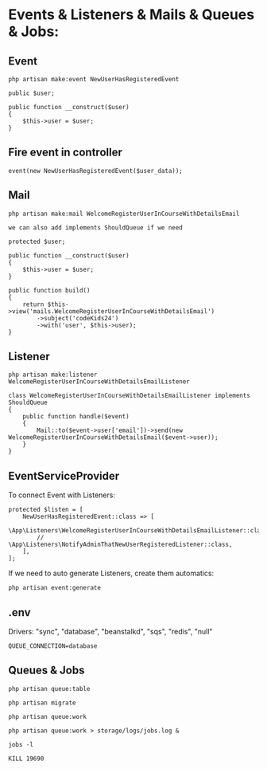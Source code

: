 # Events & Listeners & Mails & Queues & Jobs:

## Event

```
php artisan make:event NewUserHasRegisteredEvent
```

```
public $user;

public function __construct($user)
{
    $this->user = $user;
}
```

## Fire event in controller

```
event(new NewUserHasRegisteredEvent($user_data));
```

## Mail

```
php artisan make:mail WelcomeRegisterUserInCourseWithDetailsEmail
```

```
we can also add implements ShouldQueue if we need

protected $user;

public function __construct($user)
{
    $this->user = $user;
}

public function build()
{
    return $this->view('mails.WelcomeRegisterUserInCourseWithDetailsEmail')
        ->subject('codeKids24')
        ->with('user', $this->user);
}
```

## Listener

```
php artisan make:listener WelcomeRegisterUserInCourseWithDetailsEmailListener
```

```
class WelcomeRegisterUserInCourseWithDetailsEmailListener implements ShouldQueue
{
    public function handle($event)
    {
        Mail::to($event->user['email'])->send(new WelcomeRegisterUserInCourseWithDetailsEmail($event->user));
    }
}
```

## EventServiceProvider

To connect Event with Listeners:

```
protected $listen = [
    NewUserHasRegisteredEvent::class => [
        \App\Listeners\WelcomeRegisterUserInCourseWithDetailsEmailListener::class,
        // \App\Listeners\NotifyAdminThatNewUserRegisteredListener::class,
    ],
];
```

If we need to auto generate Listeners, create them automatics:

```
php artisan event:generate
```

## .env

Drivers: "sync", "database", "beanstalkd", "sqs", "redis", "null"

```
QUEUE_CONNECTION=database
```

## Queues & Jobs

```
php artisan queue:table

php artisan migrate

php artisan queue:work

php artisan queue:work > storage/logs/jobs.log &

jobs -l

KILL 19690
```
